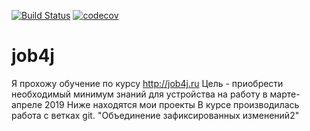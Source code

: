 [![Build Status](https://travis-ci.org/Rodriguez111/job4j.svg?branch=master)](https://travis-ci.org/Rodriguez111/job4j)
[![codecov](https://codecov.io/gh/Rodriguez111/job4j/branch/master/graph/badge.svg)](https://codecov.io/gh/Rodriguez111/job4j)


# job4j
Я прохожу обучение по курсу  http://job4j.ru
Цель - приобрести необходимый минимум знаний для устройства на работу в марте-апреле 2019
Ниже находятся мои проекты
В курсе производилась работа с ветках git.
 "Объединение зафиксированных изменений2"